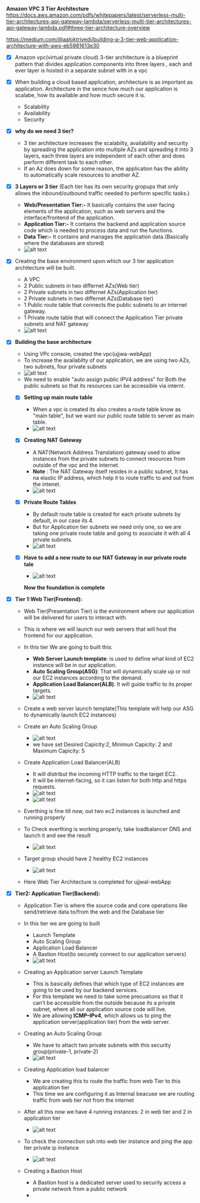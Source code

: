 **Amazon VPC 3 Tier Architecture**
https://docs.aws.amazon.com/pdfs/whitepapers/latest/serverless-multi-tier-architectures-api-gateway-lambda/serverless-multi-tier-architectures-api-gateway-lambda.pdf#three-tier-architecture-overview

https://medium.com/@aaloktrivedi/building-a-3-tier-web-application-architecture-with-aws-eb5981613e30


- [x] Amazon vpc(virtual private cloud) 3-tier architecture is a blueprint pattern that divides application components into three layers
    , each and ever layer is hosted in a separate subnet with in a vpc

- [x] When building a cloud based application, architecture is as important as application.
      Architecture in the sence how much our application is scalabe, how its available and how much secure it is.
    * Scalability
    * Availability
    * Security

- [x] **why do we need 3 tier?**
    * 3 tier architecture increases the scalabilty, availability and security by spreading the application into multiple AZs and spreading
        it into 3 layers, each three layers are independent of each other and does perform different task to each other.
    * If an Az does down for some reason, the application has the ability to automatically scale resources to another AZ.

- [x] **3 Layers or 3 tier** (Each tier has its own security gropups that only allows the inbound/outbound traffic needed to perform      specific tasks.)
    * **Web/Presentation Tier:-** It basically contains the user facing elements of the application, such as web servers and the interface/frontend of the application.
    * **Application Tier:-** It contains the backend and application source code which is needed to process data and run the functions.
    * **Data Tier:-** It contains and manages the application data.(Basically where the databases are stored)
    * ![alt text](image.png)

- [x] Creating the base environment upon which our 3 tier application architecture will be built.
    * A VPC
    * 2 Public subnets in two differnet AZs(Web tier)
    * 2 Private subnets in two differnet AZs(Application tier)
    * 2 Private subnets in two differnet AZs(Database tier)
    * 1 Public route table that connects the public subnets to an internet gateway.
    * 1 Private route table that will connect the Application Tier private subnets and NAT gateway  
    * ![alt text](image-1.png)

- [x] **Building the base architecture**
    * Using VPc console, created the vpc(ujjwa-webApp) 
    * To increase the availabilty of our application, we are using two AZs, two subnets, four private subnets
    * ![alt text](image-2.png)
    * We need to enable "auto assign public IPV4 address" for Both the public subnets so that its resources can be accessible via internt.
    - [x] **Setting up main route table**
        * When a vpc is created its also creates a route table know as "main table", but we want our public route table to server as main table.
        * ![alt text](image-3.png)
    - [x] **Creating NAT Gateway**
        * A NAT(Network Address Translation) gateway used to allow instances from the private subnets to connect resources from outside of the vpc and the internet.
        * **Note** : The NAT Gateway itself resides in a public subnet, It has na elastic IP address, which help it to route traffic to and out from the intenet.
        * ![alt text](image-4.png)
    - [x] **Private Route Tables**
        * By default route table is created for each private subnets by default, in our case its 4.
        * But for Application tier subnets we need only one, so we are taking one private route table and going to associate it with
            all 4 private subnets.
        * ![alt text](image-5.png)

    - [x] **Have to add a new route to our NAT Gateway in our private route tale**
        * ![alt text](image-6.png)

        **Now the foundation is complete**

- [x] **Tier 1:Web Tier(Frontend):**
    * Web Tier(Presentation Tier) is the evnironment where our application will be delivered for users to interact with.
    * This is where we will launch our web servers that will host the frontend for our application.
    * In this tier We are going to built this:
        * **Web Server Launch template**: is used to define what kind of EC2 instance will be in our application. 
        * **Auto Scaling Group(ASG)**: That will dynamically scale up or not our EC2 instances according to the demand.
        * **Application Load Balancer(ALB)**: It will guide traffic to its proper targets. 
        * ![alt text](image-7.png)
    * Create a web server launch template(This template will help our ASG to dynamically launch EC2 instances)
    * Create an Auto Scaling Group
        * ![alt text](image-8.png)
        * we have set Desired Capicity:2, Minimun Capicity: 2 and Maximum Capicity: 5
    * Create Application Load Balancer(ALB)
        * It will distribut the incoming HTTP traffic to the target EC2.
        * It will be internet-facing, so it can listen for both http and https requests.
        * ![alt text](image-9.png)
        * ![alt text](image-10.png)
        
    * Everthing is fine till now, out two ec2 instances is launched and running properly
    * To Check everthing is working properly, take loadbalancer DNS and launch it and see the result
        * ![alt text](image-11.png)
    * Target group should have 2 healthy EC2 instances
        * ![alt text](image-12.png)

    * Here Web Tier Architecture is completed for ujjwal-webApp


- [x] **Tier2: Application Tier(Backend):**
    * Application Tier is where the source code and core operations like send/retrieve data to/from the web and the Database tier
    * In this tier we are going to built
        * Launch Template
        * Auto Scaling Group
        * Application Load Balancer
        * A Bastion Host(to securely connect to our application servers)
        * ![alt text](image-13.png)

    * Creating an Application server Launch Template
        * This is basically defines that which type of EC2 instances are going to be used by our backend services.
        * For this template we need to take some precuations so that it can't be accessible from the outside because its a private subnet, where all our application source code will live.
        * We are allowing **ICMP–IPv4**, which allows us to ping the application server(application tier) from the web server. 

    * Creating an Auto Scaling Group
        * We have to attach two private subnets with this security group(private-1, private-2)   
        * ![alt text](image-14.png)
    
    * Creating Application load balancer
        * We are creating this to route the traffic from web Tier to this application tier
        * This time we are configuring it as Internal beacuse we are routing traffic from web tier not from the internet

    * After all this now we have 4 running instances: 2 in web tier and 2 in application tier
        * ![alt text](image-15.png)

    * To check the connection ssh into web tier instance and ping the app tier private ip instance
        * ![alt text](image-16.png)

    * Creating a Bastion Host
        * A Bastion host is a dedicated server used to securily access a private network from a public network
        * 

          







